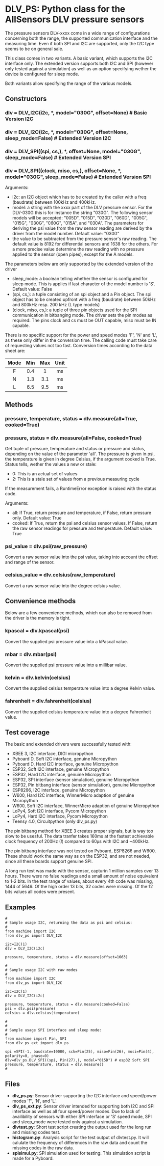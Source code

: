 # DLV_PS: Python class for the AllSensors DLV pressure sensors

The pressure sensors DLV-xxxx come in a wide range of configurations concerning
both the range, the supported communication interface and the measuring time.
Even if both SPI and I2C are supported, only the I2C type seems to be on general sale.

This class comes in two variants. A basic variant, which supports
the I2C interface only. The extended version supports both I2C and SPI 
(however only tested against a simulation) as well as an option 
specifying wether the device is configured for sleep mode.

Both variants allow specifying the range of the various models.

## **Constructors**

### **dlv = DLV_I2C(i2c, \*, model="030G", offset=None) # Basic Version I2C**
### **dlv = DLV_I2C(i2c, \*, model="030G", offset=None, sleep_mode=False) # Extended Version I2C**
### **dlv = DLV_SPI((spi, cs,), \*, offset=None, model="030G", sleep_mode=False) # Extended Version SPI**
### **dlv = DLV_SPI((clock, miso, cs,), offset=None, \*, model="030G", sleep_mode=False) # Extended Version SPI**

Arguments: 

- i2c: an I2C object which has to be created by the caller with a freq (baudrate) between 100kHz and 400kHz. 
- model: a string with the xxxx part of the DLV pressure sensor. For the DLV-030G 
this is for instance the string "030G". The following sensor models will be
accepted: "005D", "015D", "030D", "060D", "005G", "015G", "030G", "060G",
"015A", and "030A". The parameters for deriving the psi value from the
raw sensor reading are derived by the driver from the model number. Default value: "030G" 
- the value to be subtracted from the pressure sensor's raw reading. The default value
is 8192 for differential sensors and 1638 for the others. For a more precise value
determine the raw reading with no pressure applied to the sensor (open pipes), except 
for the A models.

The parameters below are only supported by the extended version of the driver 

- sleep_mode: a boolean telling whether the sensor is configured for 
sleep mode. This is applies if last character of the model number is 'S'. Default value: False
- (spi, cs,): a tuple consisting of an spi object and a Pin object. The spi
object has to be created upfront with a freq (baudrate) between 50kHz and 800kHz resp. 200 kHz (L type models)
- (clock, miso, cs,): a tuple of three pin objects used for the SPI communication
in bitbanging mode. The driver sets the pin modes as required. 
The pins clock and cs must be OUT capable, miso must be IN capable. 

There is no specific support for the power and speed modes 'F', 'N' and 'L',
as these only differ in the conversion time. The calling code must take care
of requesting values not too fast. Conversion times according to the data sheet are:

|Mode|Min|Max|Unit|
|:---:|:---:|:---:|:---:|
|F|0.4|1|ms|
|N|1.3|3.1|ms|
|L|6.5|9.5|ms|  


## **Methods**

### **pressure, temperature, status = dlv.measure(all=True, cooked=True)**
### **pressure, status = dlv.measure(all=False, cooked=True)**

Get tuple of pressure, temperature and status or pressure and status, depending
on the value of the parameter 'all'. The pressure is given in psi, the temperature is
given in degree Celsius, if the argument cooked is True. Status tells,
wether the values a new or stale:

- 0: This is an actual set of values
- 2: This is a stale set of values from a previous measuring cycle

If the measurement fails, a RuntimeError exception is raised with the status code. 

Arguments: 

- all: If True, return pressure and temperature, if False, return pressure only. Default value: True
- cooked: If True, return the psi and celsius sensor values. If False, return the raw sensor readings for pressure and temperature. Default value: True

### **psi_value = dlv.psi(raw_pressure)**

Convert a raw sensor value into the psi value, taking into account the offset and range of the sensor.
    
### **celsius_value = dlv.celsius(raw_temperature)**

Convert a raw sensor value into the degree celsius value.


## **Convenience methods**

Below are a few convenience methods, which can also be removed from the
driver is the memory is tight.

### **kpascal = dlv.kpascal(psi)**

Convert the supplied psi pressure value into a kPascal value.

### **mbar = dlv.mbar(psi)**

Convert the supplied psi pressure value into a millibar value.

### **kelvin = dlv.kelvin(celsius)**

Convert the supplied celsius temperature value into a degree Kelvin value.

### **fahrenheit = dlv.fahrenheit(celsius)**

Convert the supplied celsius temperature value into a degree Fahrenheit value.

## **Test coverage**

The basic and extended drivers were successfully tested with:

- XBEE 3, I2C interface, DIGI micropython
- Pyboard D, Soft I2C interface, genuine Micropython
- Pyboard D, Hard I2C interface, genuine Micropython
- ESP32, Soft I2C interface, genuine Micropython
- ESP32, Hard I2C interface, genuine Micropython
- ESP32, SPI interface (sensor simulation), genuine Micropython
- ESP32, Pin bitbang interface (sensor simulation), genuine Micropython
- ESP8266, I2C interface, genuine Micropython
- W600, Hard I2C interface, WinnerMicro adaption of genuine Micropython
- W600, Soft I2C interface, WinnerMicro adaption of genuine Micropython
- LoPy4, Soft I2C interface, Pycom Micropython
- LoPy4, Hard I2C interface, Pycom Micropython
- Teensy 4.0, Circuitpython (only dlv_ps.py)

The pin bitbang method for XBEE 3 creates proper signals, but is way too slow to
be usesful. The data tranfer takes 160ms at the fastest achievable clock frequency
of 200Hz (!) compared to 60µs with I2C and ~400kHz.

The pin bitbang interface was not tested on Pyboard, ESP8266 and W600. These should
work the same way as on the ESP32, and are not needed, since all these boards support
genuine SPI.

A long run test was made with the sensor, capturin 1 million samples over 13 hours. There
were no false readings and a small amount of noise equivalent to 1-2 bits. In the test
range of values, about every 4th code was missing, 1444 of 5646. Of the
high order 13 bits, 32 codes were missing. Of the 12 bits values all codes were present.




## **Examples**

```
#
# Sample usage I2C, returning the data as psi and celsius:
#
from machine import I2C
from dlv_ps import DLV_I2C

i2c=I2C(1)
dlv = DLV_I2C(i2c)

pressure, temperature, status = dlv.measure(offset=1663)
```

```
#
# Sample usage I2C with raw modes
#
from machine import I2C
from dlv_ps import DLV_I2C

i2c=I2C(1)
dlv = DLV_I2C(i2c)

pressure, temperature, status = dlv.measure(cooked=False)
psi = dlv.psi(pressure)
celsius = dlv.celsius(temperature)
```

```
#
#
# Sample usage SPI interface and sleep mode:
#
from machine import Pin, SPI
from dlv_ps_ext import dlv_ps

spi =SPI(-1, baudrate=10000, sck=Pin(25), miso=Pin(26), mosi=Pin(4), polarity=0, phase=0)
dlv=dlv_ps.DLV_SPI((spi, Pin(27),), model="015D") # esp32 Soft SPI
pressure, temperature, status = dlv.measure()
#
```

## **Files**

- **dlv_ps.py**: Sensor driver supporting the I2C interface and speed/power modes 'F', 'N', and 'L'.
- **dlv_ps_ext.py**: Sensor driver intended for supporting both I2C and SPI interface as well as all four speed/power modes. Due to lack of availibility of sensors with either SPI interface or 'S' speed mode, SPI and sleep_mode were tested only against a simulation.
- **dlvtest.py**: Short test script creating the output used for the long run and missing codes test.
- **histogram.py**: Analysis script for the test output of dlvtest.py. It will calulate the frequency of differences in the raw data and count the missing codes in the raw data.
- **spisimul.py**: SPI simulation used for testing. This simulation script 
is made for a Pyboard.
